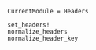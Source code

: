 ```@meta
CurrentModule = Headers
```

```@docs
set_headers!
normalize_headers
normalize_header_key
```
